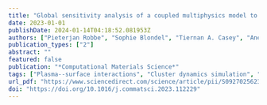 ```yaml
---
title: "Global sensitivity analysis of a coupled multiphysics model to predict surface evolution in fusion plasma--surface interactions"
date: 2023-01-01
publishDate: 2024-01-14T04:18:52.081953Z
authors: ["Pieterjan Robbe", "Sophie Blondel", "Tiernan A. Casey", "Ane Lasa", "Khachik Sargsyan", "Brian D. Wirth", "Habib N. Najm"]
publication_types: ["2"]
abstract: ""
featured: false
publication: "*Computational Materials Science*"
tags: ["Plasma--surface interactions", "Cluster dynamics simulation", "Sensitivity analysis"]
url_pdf: "https://www.sciencedirect.com/science/article/pii/S0927025623002239"
doi: "https://doi.org/10.1016/j.commatsci.2023.112229"
---
```


